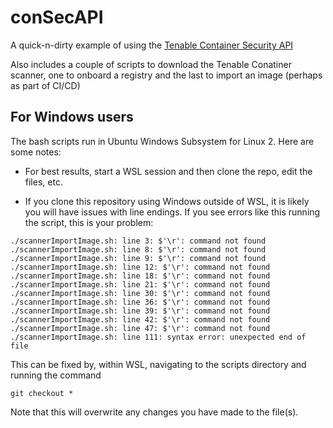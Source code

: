 # conSecAPI
A quick-n-dirty example of using the [Tenable Container Security API](https://developer.tenable.com/reference/cs-v2-images)

Also includes a couple of scripts to download the Tenable Conatiner scanner, one to onboard a registry and the last to import an image (perhaps as part of CI/CD)

## For Windows users

The bash scripts run in Ubuntu Windows Subsystem for Linux 2. Here are some notes:

* For best results, start a WSL session and then clone the repo, edit the files, etc. 

* If you clone this repository using Windows outside of WSL, it is likely you will have issues with line endings. If you see errors like this running the script, this is your problem:

```
./scannerImportImage.sh: line 3: $'\r': command not found
./scannerImportImage.sh: line 8: $'\r': command not found
./scannerImportImage.sh: line 9: $'\r': command not found
./scannerImportImage.sh: line 12: $'\r': command not found
./scannerImportImage.sh: line 18: $'\r': command not found
./scannerImportImage.sh: line 21: $'\r': command not found
./scannerImportImage.sh: line 30: $'\r': command not found
./scannerImportImage.sh: line 36: $'\r': command not found
./scannerImportImage.sh: line 39: $'\r': command not found
./scannerImportImage.sh: line 42: $'\r': command not found
./scannerImportImage.sh: line 47: $'\r': command not found
./scannerImportImage.sh: line 111: syntax error: unexpected end of file
```
This can be fixed by, within WSL, navigating to the scripts directory and running the command

```
git checkout *
```
Note that this will overwrite any changes you have made to the file(s).
